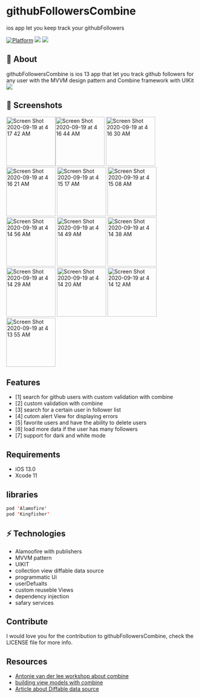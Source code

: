 # githubFollowersCombine
ios app let you keep track your githubFollowers

[![Platform](http://img.shields.io/badge/platform-iOS-blue.svg?style=flat)](https://developer.apple.com/iphone/index.action)
[![](http://img.shields.io/badge/language-Swift-brightgreen.svg?color=orange)](https://developer.apple.com/swift)
![](https://img.shields.io/github/last-commit/AhmedRagab99/githubFollowersCombine)

## 🧐 About
githubFollowersCombine is ios 13 app that let you track github followers for any user with the MVVM design pattern and Combine framework with UIKit
![](header.png)


## 📱 Screenshots 
<img width="130" alt="Screen Shot 2020-09-19 at 4 17 42 AM" src="https://user-images.githubusercontent.com/47069606/93864100-b2b1ae80-fcc4-11ea-918d-4170da0032b7.png"><img width="130" alt="Screen Shot 2020-09-19 at 4 16 44 AM" src="https://user-images.githubusercontent.com/47069606/93864109-b5140880-fcc4-11ea-8bd8-ff9efe9e6fe5.png">
<img width="130" alt="Screen Shot 2020-09-19 at 4 16 30 AM" src="https://user-images.githubusercontent.com/47069606/93864113-b6453580-fcc4-11ea-96cf-3b42d45fa9fc.png">
<img width="130" alt="Screen Shot 2020-09-19 at 4 16 21 AM" src="https://user-images.githubusercontent.com/47069606/93864115-b6ddcc00-fcc4-11ea-9010-3fc304486d77.png">
<img width="130" alt="Screen Shot 2020-09-19 at 4 15 17 AM" src="https://user-images.githubusercontent.com/47069606/93864119-b7766280-fcc4-11ea-9bb2-431ae05b43a7.png">
<img width="130" alt="Screen Shot 2020-09-19 at 4 15 08 AM" src="https://user-images.githubusercontent.com/47069606/93864121-b80ef900-fcc4-11ea-8d72-18d6a11c88c6.png">
<img width="130" alt="Screen Shot 2020-09-19 at 4 14 56 AM" src="https://user-images.githubusercontent.com/47069606/93864122-b8a78f80-fcc4-11ea-8ee5-6bab5dff037b.png">
<img width="130" alt="Screen Shot 2020-09-19 at 4 14 49 AM" src="https://user-images.githubusercontent.com/47069606/93864128-b9402600-fcc4-11ea-96f2-5861f81f2051.png">
<img width="130" alt="Screen Shot 2020-09-19 at 4 14 38 AM" src="https://user-images.githubusercontent.com/47069606/93864133-b9d8bc80-fcc4-11ea-84dd-293695c72ccb.png">
<img width="130" alt="Screen Shot 2020-09-19 at 4 14 29 AM" src="https://user-images.githubusercontent.com/47069606/93864137-bb09e980-fcc4-11ea-9fe7-a838835e4ba8.png">
<img width="130" alt="Screen Shot 2020-09-19 at 4 14 20 AM" src="https://user-images.githubusercontent.com/47069606/93864142-bc3b1680-fcc4-11ea-9e72-b42b14f37bac.png">
<img width="130" alt="Screen Shot 2020-09-19 at 4 14 12 AM" src="https://user-images.githubusercontent.com/47069606/93864144-bcd3ad00-fcc4-11ea-87ba-29def0b71f91.png">
<img width="130" alt="Screen Shot 2020-09-19 at 4 13 55 AM" src="https://user-images.githubusercontent.com/47069606/93864148-be04da00-fcc4-11ea-8b39-f50c1a37e171.png">


## Features
- [1] search for github users with custom validation with combine
- [2] custom validation with combine
- [3] search for a certain user in follower list
- [4] cutom  alert View for displaying errors
- [5] favorite users and have the ability to delete users
- [6] load more data if the user has many followers
- [7] support for dark and white mode

## Requirements

- iOS 13.0
- Xcode 11

## libraries

``` swift
pod 'Alamofire'
pod 'Kingfisher'
```
## ⚡ Technologies
- Alamoofire with publishers
- MVVM pattern
- UIKIT
- collection view diffable data source
- programmatic Ui  
- userDefualts
- custom reuseble Views
- dependency injection
- safary services

## Contribute

I would love you for the contribution to githubFollowersCombine, check the LICENSE file for more info.

## Resources
- [Antonie van der lee workshop about combine](https://www.youtube.com/watch?v=ublL11FpZgQ)
- [building view models with combine](https://swiftwithmajid.com/2020/02/05/building-viewmodels-with-combine-framework/)
- [Article about Diffable data source](https://www.raywenderlich.com/8241072-ios-tutorial-collection-view-and-diffable-data-source)
